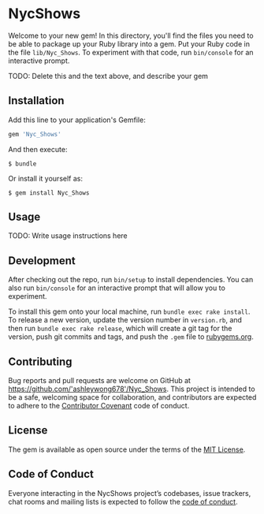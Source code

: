 # NycShows

Welcome to your new gem! In this directory, you'll find the files you need to be able to package up your Ruby library into a gem. Put your Ruby code in the file `lib/Nyc_Shows`. To experiment with that code, run `bin/console` for an interactive prompt.

TODO: Delete this and the text above, and describe your gem

## Installation

Add this line to your application's Gemfile:

```ruby
gem 'Nyc_Shows'
```

And then execute:

    $ bundle

Or install it yourself as:

    $ gem install Nyc_Shows

## Usage

TODO: Write usage instructions here

## Development

After checking out the repo, run `bin/setup` to install dependencies. You can also run `bin/console` for an interactive prompt that will allow you to experiment.

To install this gem onto your local machine, run `bundle exec rake install`. To release a new version, update the version number in `version.rb`, and then run `bundle exec rake release`, which will create a git tag for the version, push git commits and tags, and push the `.gem` file to [rubygems.org](https://rubygems.org).

## Contributing

Bug reports and pull requests are welcome on GitHub at https://github.com/'ashleywong678'/Nyc_Shows. This project is intended to be a safe, welcoming space for collaboration, and contributors are expected to adhere to the [Contributor Covenant](http://contributor-covenant.org) code of conduct.

## License

The gem is available as open source under the terms of the [MIT License](https://opensource.org/licenses/MIT).

## Code of Conduct

Everyone interacting in the NycShows project’s codebases, issue trackers, chat rooms and mailing lists is expected to follow the [code of conduct](https://github.com/'ashleywong678'/Nyc_Shows/blob/master/CODE_OF_CONDUCT.md).
